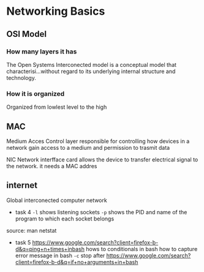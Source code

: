 # Networking Basics

## OSI Model

### How many layers it has

The Open Systems Interconected model is a conceptual model that characterisi...without regard to its underlying internal structure and technology.
### How it is organized

Organized from lowlest level to the high

## MAC


Medium Acces Control layer responsible for controlling how devices in a network gain access to a medium and permission to trasmit data

NIC Network interfface card allows the device to transfer electrical signal to the network.
it needs a MAC addres

## internet

Global interconected computer network

* task 4
`-l` shows listening sockets
`-p` shows the PID and name of the program to which each socket belongs

source: man netstat

* task 5
https://www.google.com/search?client=firefox-b-d&q=ping+n+times+inbash
hows to conditionals in bash
how to capture error message in bash
`-c` stop after
https://www.google.com/search?client=firefox-b-d&q=if+no+arguments+in+bash
